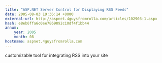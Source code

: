 ```yaml
---
title: "ASP.NET Server Control for Displaying RSS Feeds"
date: 2005-08-03 19:36:14 +0000
external-url: http://aspnet.4guysfromrolla.com/articles/102903-1.aspx
hash: e8eb6ffa6c0ee7869092c10df4f1bb44
annum:
    year: 2005
    month: 08
hostname: aspnet.4guysfromrolla.com
---
```


customizable tool for integrating RSS into your site
